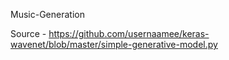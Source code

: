 Music-Generation

Source - https://github.com/usernaamee/keras-wavenet/blob/master/simple-generative-model.py